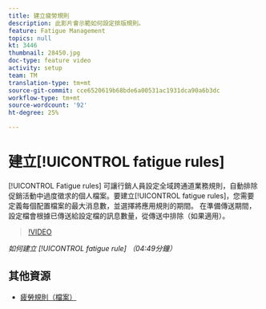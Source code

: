 ```yaml
---
title: 建立疲勞規則
description: 此影片會示範如何設定排版規則。
feature: Fatigue Management
topics: null
kt: 3446
thumbnail: 28450.jpg
doc-type: feature video
activity: setup
team: TM
translation-type: tm+mt
source-git-commit: cce6520619b68bde6a00531ac1931dca90a6b3dc
workflow-type: tm+mt
source-wordcount: '92'
ht-degree: 25%

---
```



# 建立[!UICONTROL fatigue rules]

[!UICONTROL Fatigue rules] 可讓行銷人員設定全域跨通道業務規則，自動排除促銷活動中過度徵求的個人檔案。要建立[!UICONTROL fatigue rules]，您需要定義每個配置檔案的最大消息數，並選擇將應用規則的期間。 在準備傳送期間，設定檔會根據已傳送給設定檔的訊息數量，從傳送中排除（如果適用）。

>[!VIDEO](https://video.tv.adobe.com/v/28450?quality=12)

*如何建立 [!UICONTROL fatigue rule] （04:49分鐘）*

## 其他資源

* [疲勞規則（檔案）](https://experienceleague.adobe.com/docs/campaign-standard/using/testing-and-sending/working-with-typology-rules/fatigue-rules.html)
